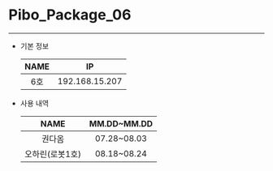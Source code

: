 # Pibo_Package_06
---

* 기본 정보

    |NAME|IP|
    |:---:|:---:|
    |6호|192.168.15.207|


* 사용 내역

    |NAME|MM.DD~MM.DD|
    |:---:|:---:|
    |권다옴|07.28~08.03|
    |오하린(로봇1호)|08.18~08.24|


    
